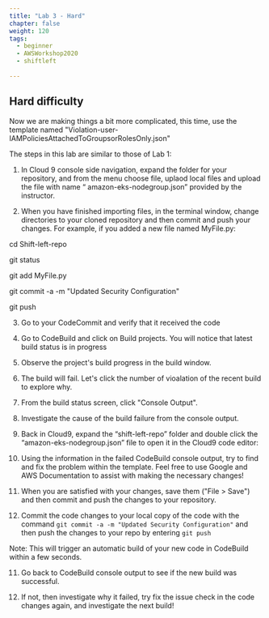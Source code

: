 ```yaml
---
title: "Lab 3 - Hard"
chapter: false
weight: 120
tags:
  - beginner
  - AWSWorkshop2020
  - shiftleft
  
---
```



## Hard difficulty
Now we are making things a bit more complicated, this time, use the template named "Violation-user-IAMPoliciesAttachedToGroupsorRolesOnly.json"

The steps in this lab are similar to those of Lab 1:

1. In Cloud 9 console side navigation, expand the folder for your repository, and from the menu choose file, uplaod local files and upload the file with name “ amazon-eks-nodegroup.json” provided by the instructor.

2. When you have finished importing files, in the terminal window, change directories to your cloned repository and then commit and push your changes. For example, if you added a new file named MyFile.py:

cd Shift-left-repo

git status

git add MyFile.py

git commit -a -m "Updated Security Configuration"

git push

3. Go to your CodeCommit and verify that it received the code

4. Go to CodeBuild and click on Build projects. You will notice that latest build status is in progress

3. Observe the project's build progress in the build window.

4.  The build will fail.  Let's click the number of vioalation of the recent build to explore why.

5.  From the build status screen, click "Console Output".

6.  Investigate the cause of the build failure from the console output.

7.  Back in Cloud9, expand the “shift-left-repo” folder and double click the “amazon-eks-nodegroup.json” file to open it in the Cloud9 code editor:

8.  Using the information in the failed CodeBuild console output, try to find and fix the problem within the template. Feel free to use Google and AWS Documentation to assist with making the necessary changes!
9.  When you are satisfied with your changes, save them ("File > Save") and then commit and push the changes to your repository.

10. Commit the code changes to your local copy of the code with the command ``git commit -a -m "Updated Security Configuration"`` and then push the changes to your repo by entering ``git push``

Note: This will trigger an automatic build of your new code in CodeBuild within a few seconds.

11. Go back to CodeBuild console output to see if the new build was successful.

12. If not, then investigate why it failed, try fix the issue check in the code changes again, and investigate the next build!




